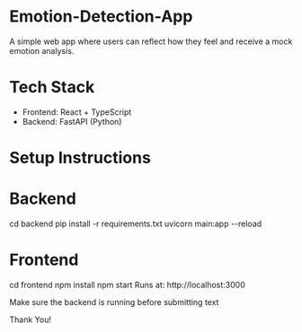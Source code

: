 # Emotion-Detection-App

A simple web app where users can reflect how they feel and receive a mock emotion analysis.

# Tech Stack
- Frontend: React + TypeScript  
- Backend: FastAPI (Python)



# Setup Instructions

# Backend

cd backend
pip install -r requirements.txt
uvicorn main:app --reload


# Frontend

cd frontend
npm install
npm start
Runs at: http://localhost:3000

Make sure the backend is running before submitting text

Thank You!
